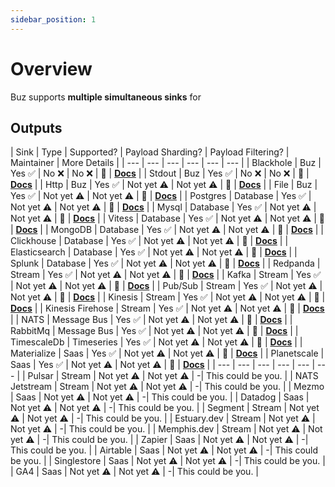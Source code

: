 ```yaml
---
sidebar_position: 1
---
```


# Overview

Buz supports **multiple simultaneous sinks** for 

## Outputs

| Sink | Type | Supported? | Payload Sharding? | Payload Filtering? | Maintainer | More Details |
| --- | --- | --- | --- | --- | --- |
| Blackhole | Buz | Yes ✅ | No ❌ | No ❌ | 🐝 | **[Docs](/outputs/buz/blackhole)** |
| Stdout | Buz | Yes ✅ | No ❌ | No ❌ | 🐝 | **[Docs](/outputs/buz/stdout)** |
| Http | Buz | Yes ✅ | Not yet ⚠️ | Not yet ⚠️ | 🐝 | **[Docs](/outputs/buz/http)** |
| File | Buz | Yes ✅ | Not yet ⚠️ | Not yet ⚠️ | 🐝 | **[Docs](/outputs/buz/file)** |
| Postgres | Database | Yes ✅ | Not yet ⚠️ | Not yet ⚠️ | 🐝 | **[Docs](/outputs/database/postgres)** |
| Mysql | Database | Yes ✅ | Not yet ⚠️ | Not yet ⚠️ | 🐝 | **[Docs](/outputs/database/mysql)** |
| Vitess | Database | Yes ✅ | Not yet ⚠️ | Not yet ⚠️ | 🐝 | **[Docs](/outputs/database/vitess)** |
| MongoDB | Database | Yes ✅ | Not yet ⚠️ | Not yet ⚠️ | 🐝 | **[Docs](/outputs/database/mongo)** |
| Clickhouse | Database | Yes ✅ | Not yet ⚠️ | Not yet ⚠️ | 🐝 | **[Docs](/outputs/database/clickhouse)** |
| Elasticsearch | Database | Yes ✅ | Not yet ⚠️ | Not yet ⚠️ | 🐝 | **[Docs](/outputs/database/elasticsearch)** |
| Splunk | Database | Yes ✅ | Not yet ⚠️ | Not yet ⚠️ | 🐝 | **[Docs](/outputs/database/splunk)** |
| Redpanda | Stream | Yes ✅ | Not yet ⚠️ | Not yet ⚠️ | 🐝 | **[Docs](/outputs/stream/redpanda)** |
| Kafka | Stream | Yes ✅ | Not yet ⚠️ | Not yet ⚠️ | 🐝 | **[Docs](/outputs/stream/kafka)** |
| Pub/Sub | Stream | Yes ✅ | Not yet ⚠️ | Not yet ⚠️ | 🐝 | **[Docs](/outputs/stream/pubsub)** |
| Kinesis | Stream | Yes ✅ | Not yet ⚠️ | Not yet ⚠️ | 🐝 | **[Docs](/outputs/stream/kinesis)** |
| Kinesis Firehose | Stream | Yes ✅ | Not yet ⚠️ | Not yet ⚠️ | 🐝 | **[Docs](/outputs/stream/kinesis-firehose)** |
| NATS | Message Bus | Yes ✅ | Not yet ⚠️ | Not yet ⚠️ | 🐝 | **[Docs](/outputs/stream/nats)** |
| RabbitMq | Message Bus | Yes ✅ | Not yet ⚠️ | Not yet ⚠️ | 🐝 | **[Docs](/outputs/stream/rabbitmq)** |
| TimescaleDb | Timeseries | Yes ✅ | Not yet ⚠️ | Not yet ⚠️ | 🐝 | **[Docs](/outputs/timeseries/timescaledb)** |
| Materialize | Saas | Yes ✅ | Not yet ⚠️ | Not yet ⚠️ | 🐝 | **[Docs](/outputs/saas/materialize)** |
| Planetscale | Saas | Yes ✅ | Not yet ⚠️ | Not yet ⚠️ | 🐝 | **[Docs](/outputs/saas/planetscale)** |
| --- | --- | --- | --- | --- | --- |
| Pulsar | Stream | Not yet ⚠️  | Not yet ⚠️ | -| This could be you. |
| NATS Jetstream | Stream | Not yet ⚠️  | Not yet ⚠️ | -| This could be you. |
| Mezmo | Saas | Not yet ⚠️  | Not yet ⚠️ | -| This could be you. |
| Datadog | Saas | Not yet ⚠️  | Not yet ⚠️ | -| This could be you. |
| Segment | Stream | Not yet ⚠️  | Not yet ⚠️ | -| This could be you. |
| Estuary.dev | Stream | Not yet ⚠️  | Not yet ⚠️ | -| This could be you. |
| Memphis.dev | Stream | Not yet ⚠️  | Not yet ⚠️ | -| This could be you. |
| Zapier | Saas | Not yet ⚠️  | Not yet ⚠️ | -| This could be you. |
| Airtable | Saas | Not yet ⚠️  | Not yet ⚠️ | -| This could be you. |
| Singlestore | Saas | Not yet ⚠️  | Not yet ⚠️ | -| This could be you. |
| GA4 | Saas | Not yet ⚠️  | Not yet ⚠️ | -| This could be you. |
